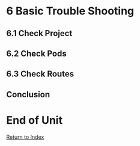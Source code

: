 # 6 Basic Trouble Shooting

## 6.1 Check Project

## 6.2 Check Pods

## 6.3 Check Routes




## Conclusion

# End of Unit

[Return to Index](https://github.com/xtophd/OCP-Workshop/tree/master/documentation "OCP-Workshop Index")
